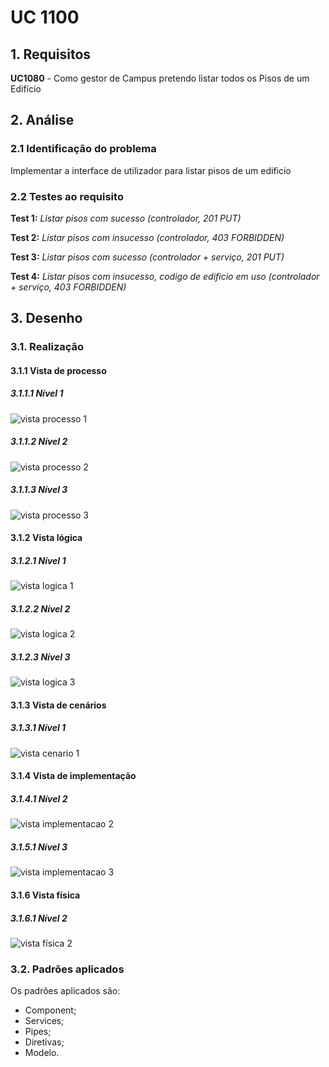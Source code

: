 # UC 1100

## 1. Requisitos

**UC1080** - Como gestor de Campus pretendo listar todos os Pisos de um Edifício

## 2. Análise

### 2.1 Identificação do problema

Implementar a interface de utilizador para listar pisos de um edificio

### 2.2 Testes ao requisito

**Test 1:** *Listar pisos com sucesso (controlador, 201 PUT)*

**Test 2:** *Listar pisos com insucesso (controlador, 403 FORBIDDEN)*

**Test 3:** *Listar pisos com sucesso (controlador + serviço, 201 PUT)*

**Test 4:** *Listar pisos com insucesso, codigo de edificio em uso (controlador + serviço, 403 FORBIDDEN)*

## 3. Desenho

### 3.1. Realização

#### 3.1.1 Vista de processo

##### 3.1.1.1 Nível 1

![vista processo 1](../UC1100/Nivel%201/vp1.svg "Vista processo - nível 1")

##### 3.1.1.2 Nível 2

![vista processo 2](../UC1100/Nivel%202/vp2.svg "Vista processo - nível 2")

##### 3.1.1.3 Nível 3

![vista processo 3](../UC1100/Nivel%203/vp3.svg "Vista processo - nível 3")

#### 3.1.2 Vista lógica

##### 3.1.2.1 Nível 1

![vista logica 1](/docs/logical_view/sprint2/level1/vl1.svg "Vista lógica - nível 1")

##### 3.1.2.2 Nível 2

![vista logica 2](/docs/logical_view/sprint2/level2/vl2.svg "Vista lógica - nível 2")

##### 3.1.2.3 Nível 3

![vista logica 3](/docs/logical_view/sprint2/level3/vl3.svg "Vista lógica - nível 3")

#### 3.1.3 Vista de cenários

##### 3.1.3.1 Nível 1

![vista cenario 1](/docs/scenario_view/level1/sv1.svg "Vista cenário - nível 1")

#### 3.1.4 Vista de implementação

##### 3.1.4.1 Nível 2

![vista implementacao 2](/docs/implementation_view/iv2.svg "Vista implementação - nível 2")

##### 3.1.5.1 Nível 3

![vista implementacao 3](/docs/implementation_view/sprint2/iv3.svg "Vista implementação - nível 3")

#### 3.1.6 Vista física

##### 3.1.6.1 Nível 2

![vista física 2](/docs/physical_view/level2/sprint2/vf2.svg "Vista física - nível 2")

### 3.2. Padrões aplicados

Os padrões aplicados são:

- Component;
- Services;
- Pipes;
- Diretivas;
- Modelo.
